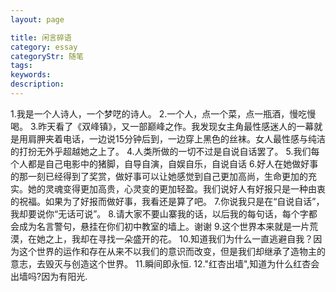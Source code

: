 ```yaml
---
layout: page

title: 闲言碎语
category: essay
categoryStr: 随笔
tags:
keywords:
description:
---
```


1.我是一个人诗人，一个梦呓的诗人。
2.一个人，点一个菜，点一瓶酒，慢吃慢喝。
3.昨天看了《双峰镇》，又一部巅峰之作。我发现女主角最性感迷人的一幕就是用肩胛夹着电话，一边说15分钟后到，一边穿上黑色的丝袜。女人最性感与纯洁的打扮无外乎超越她之上了。
4.人类所做的一切不过是自说自话罢了。
5.我们每个人都是自己电影中的猪脚，自导自演，自娱自乐，自说自话
6.好人在她做好事的那一刻已经得到了奖赏，做好事可以让她感觉到自己更加高尚，生命更加的充实。她的灵魂变得更加高贵，心灵变的更加轻盈。我们说好人有好报只是一种由衷的祝福。如果为了好报而做好事，我看还是算了吧。
7.你说我只是在“自说自话”，我却要说你“无话可说”。
8.请大家不要山寨我的话，以后我的每句话，每个字都会成为名言警句，悬挂在你们初中教室的墙上。谢谢
9.这个世界本来就是一片荒漠，在她之上，我却在寻找一朵盛开的花。
10.知道我们为什么一直逃避自我？因为这个世界的运作和存在从来不以我们的意识而改变，但是我们却继承了造物主的意志，去毁灭与创造这个世界。
11.瞬间即永恒.
12."红杏出墙",知道为什么红杏会出墙吗?因为有阳光.